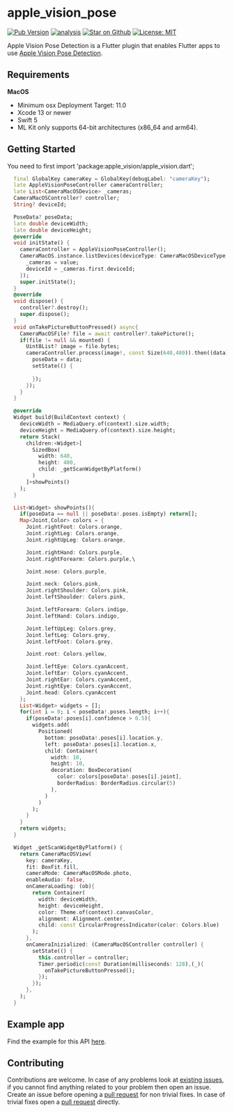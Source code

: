# apple\_vision\_pose

[![Pub Version](https://img.shields.io/pub/v/appe_vision_pose)](https://pub.dev/packages/apple_vision_pose)
[![analysis](https://github.com/Knightro63/apple_vision/actions/workflows/flutter.yml/badge.svg)](https://github.com/Knightro63/apple_vision/actions/)
[![Star on Github](https://img.shields.io/github/stars/Knightro63/apple_vision.svg?style=flat&logo=github&colorB=deeppink&label=stars)](https://github.com/Knightro63/apple_vision)
[![License: MIT](https://img.shields.io/badge/license-MIT-purple.svg)](https://opensource.org/licenses/MIT)

Apple Vision Pose Detection is a Flutter plugin that enables Flutter apps to use [Apple Vision Pose Detection](https://developer.apple.com/documentation/vision/detecting_human_body_poses_in_images).

## Requirements ##

**MacOS**
 - Minimum osx Deployment Target: 11.0
 - Xcode 13 or newer
 - Swift 5
 - ML Kit only supports 64-bit architectures (x86_64 and arm64).

## Getting Started

You need to first import 'package:apple_vision/apple_vision.dart';

```dart
  final GlobalKey cameraKey = GlobalKey(debugLabel: "cameraKey");
  late AppleVisionPoseController cameraController;
  late List<CameraMacOSDevice> _cameras;
  CameraMacOSController? controller;
  String? deviceId;

  PoseData? poseData;
  late double deviceWidth;
  late double deviceHeight;
  @override
  void initState() {
    cameraController = AppleVisionPoseController();
    CameraMacOS.instance.listDevices(deviceType: CameraMacOSDeviceType.video).then((value){
      _cameras = value;
      deviceId = _cameras.first.deviceId;
    });
    super.initState();
  }
  @override
  void dispose() {
    controller?.destroy();
    super.dispose();
  }
  void onTakePictureButtonPressed() async{
    CameraMacOSFile? file = await controller?.takePicture();
    if(file != null && mounted) {
      Uint8List? image = file.bytes;
      cameraController.process(image!, const Size(640,480)).then((data){
        poseData = data;
        setState(() {
          
        });
      });
    }
  }

  @override
  Widget build(BuildContext context) {
    deviceWidth = MediaQuery.of(context).size.width;
    deviceHeight = MediaQuery.of(context).size.height;
    return Stack(
      children:<Widget>[
        SizedBox(
          width: 640, 
          height: 480, 
          child: _getScanWidgetByPlatform()
        )
      ]+showPoints()
    );
  }

  List<Widget> showPoints(){
    if(poseData == null || poseData!.poses.isEmpty) return[];
    Map<Joint,Color> colors = {
      Joint.rightFoot: Colors.orange,
      Joint.rightLeg: Colors.orange,
      Joint.rightUpLeg: Colors.orange,

      Joint.rightHand: Colors.purple,
      Joint.rightForearm: Colors.purple,\

      Joint.nose: Colors.purple,

      Joint.neck: Colors.pink,
      Joint.rightShoulder: Colors.pink,
      Joint.leftShoulder: Colors.pink,

      Joint.leftForearm: Colors.indigo,
      Joint.leftHand: Colors.indigo,

      Joint.leftUpLeg: Colors.grey,
      Joint.leftLeg: Colors.grey,
      Joint.leftFoot: Colors.grey,

      Joint.root: Colors.yellow,

      Joint.leftEye: Colors.cyanAccent,
      Joint.leftEar: Colors.cyanAccent,
      Joint.rightEar: Colors.cyanAccent,
      Joint.rightEye: Colors.cyanAccent,
      Joint.head: Colors.cyanAccent
    };
    List<Widget> widgets = [];
    for(int i = 0; i < poseData!.poses.length; i++){
      if(poseData!.poses[i].confidence > 0.5){
        widgets.add(
          Positioned(
            bottom: poseData!.poses[i].location.y,
            left: poseData!.poses[i].location.x,
            child: Container(
              width: 10,
              height: 10,
              decoration: BoxDecoration(
                color: colors[poseData!.poses[i].joint],
                borderRadius: BorderRadius.circular(5)
              ),
            )
          )
        );
      }
    }
    return widgets;
  }

  Widget _getScanWidgetByPlatform() {
    return CameraMacOSView(
      key: cameraKey,
      fit: BoxFit.fill,
      cameraMode: CameraMacOSMode.photo,
      enableAudio: false,
      onCameraLoading: (ob){
        return Container(
          width: deviceWidth,
          height: deviceHeight,
          color: Theme.of(context).canvasColor,
          alignment: Alignment.center,
          child: const CircularProgressIndicator(color: Colors.blue)
        );
      },
      onCameraInizialized: (CameraMacOSController controller) {
        setState(() {
          this.controller = controller;
          Timer.periodic(const Duration(milliseconds: 128),(_){
            onTakePictureButtonPressed();
          });
        });
      },
    );
  }
```

## Example app

Find the example for this API [here](https://github.com/Knightro63/apple_vision/tree/main/packages/apple_vision_pose/example).

## Contributing

Contributions are welcome.
In case of any problems look at [existing issues](https://github.com/Knightro63/apple_vision/issues), if you cannot find anything related to your problem then open an issue.
Create an issue before opening a [pull request](https://github.com/Knightro63/apple_vision/pulls) for non trivial fixes.
In case of trivial fixes open a [pull request](https://github.com/Knightro63/apple_vision/pulls) directly.
